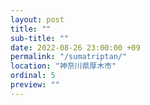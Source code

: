 ```yaml
---
layout: post
title: ""
sub-title: ""
date: 2022-08-26 23:00:00 +09
permalink: "/sumatriptan/"
location: "神奈川県厚木市"
ordinal: 5
preview: ""
---
```

